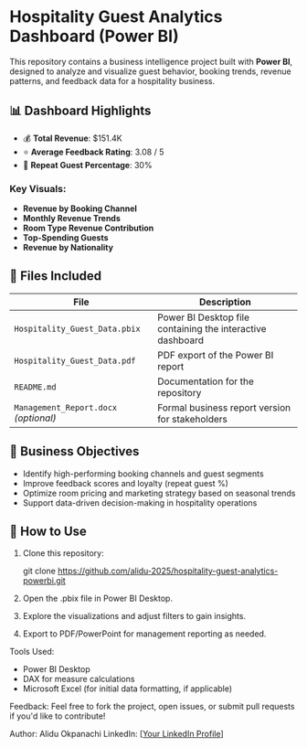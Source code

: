 # Hospitality Guest Analytics Dashboard (Power BI)

This repository contains a business intelligence project built with **Power BI**, designed to analyze and visualize guest behavior, booking trends, revenue patterns, and feedback data for a hospitality business.

## 📊 Dashboard Highlights

- 💰 **Total Revenue**: $151.4K
- ⭐ **Average Feedback Rating**: 3.08 / 5
- 🔁 **Repeat Guest Percentage**: 30%

### Key Visuals:
- **Revenue by Booking Channel**
- **Monthly Revenue Trends**
- **Room Type Revenue Contribution**
- **Top-Spending Guests**
- **Revenue by Nationality**

## 📁 Files Included

| File | Description |
|------|-------------|
| `Hospitality_Guest_Data.pbix` | Power BI Desktop file containing the interactive dashboard |
| `Hospitality_Guest_Data.pdf` | PDF export of the Power BI report |
| `README.md` | Documentation for the repository |
| `Management_Report.docx` _(optional)_ | Formal business report version for stakeholders |

## 🎯 Business Objectives

- Identify high-performing booking channels and guest segments
- Improve feedback scores and loyalty (repeat guest %) 
- Optimize room pricing and marketing strategy based on seasonal trends
- Support data-driven decision-making in hospitality operations

## 🚀 How to Use

1. Clone this repository:
   
   git clone https://github.com/alidu-2025/hospitality-guest-analytics-powerbi.git

2. Open the .pbix file in Power BI Desktop.
3. Explore the visualizations and adjust filters to gain insights.
4. Export to PDF/PowerPoint for management reporting as needed.

Tools Used:
- Power BI Desktop
- DAX for measure calculations
- Microsoft Excel (for initial data formatting, if applicable)

Feedback:
Feel free to fork the project, open issues, or submit pull requests if you'd like to contribute!

Author: Alidu Okpanachi
LinkedIn: [[Your LinkedIn Profile](https://www.linkedin.com/in/alidu-okpanachi-859594293)]

